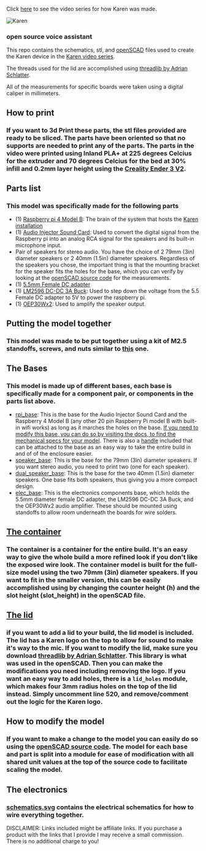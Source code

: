 Click [here](https://www.youtube.com/watch?v=VPdPOVL8c1Q&list=PL9gEr35J45czlRLHXhA3jShGG_jIrRprJ) to see the video series for how Karen was made.

![Karen](https://alfredo.lol/static/karen/img/karen_small.png)
### open source voice assistant

This repo contains the schematics, stl, and [openSCAD](https://www.openscad.org/) files used to create the Karen device in the [Karen video series](https://www.youtube.com/watch?v=VPdPOVL8c1Q&list=PL9gEr35J45czlRLHXhA3jShGG_jIrRprJ).

The threads used for the lid are accomplished using [threadlib by Adrian Schlatter](https://github.com/adrianschlatter/threadlib).

All of the measurements for specific boards were taken using a digital caliper in millimeters.

## How to print
### If you want to 3d Print these parts, the stl files provided are ready to be sliced. The parts have been oriented so that no supports are needed to print any of the parts. The parts in the video were printed using Inland PLA+ at 225 degrees Celcius for the extruder and 70 degrees Celcius for the bed at 30% infill and 0.2mm layer height using the [Creality Ender 3 V2](https://www.amazon.com/Creality-Motherboard-carborundum-Beginners-220x220x250mm/dp/B08LGCKD9S).

## Parts list
### This model was specifically made for the following parts
- (1) [Raspberry pi 4 Model B](https://www.amazon.com/gp/product/B0899VXM8F/): The brain of the system that hosts the [Karen installation](https://github.com/AlfredoSequeida/karen)
- (1) [Audio Injector Sound Card](https://www.amazon.com/Sound-Card-Raspberry-inbuilt-microphone/dp/B01HCC0210): Used to convert the digital signal from the Raspberry pi into an analog RCA signal for the speakers and its built-in microphone input.
- Pair of speakers for stereo audio. You have the choice of 2 79mm (3in) diameter speakers or 2 40mm (1.5in) diameter speakers. Regardless of the speakers you chose, the important thing is that the mounting bracket for the speaker fits the holes for the base, which you can verify by looking at the [openSCAD source code](https://github.com/AlfredoSequeida/karen-model/blob/master/base_model.scad) for the measurements. 
- (1) [5.5mm Female DC adapter](https://www.amazon.com/WHonor-Upgraded-Female-Connector-Adapter/dp/B082NZQ53C)
- (1) [LM2596 DC-DC 3A Buck](https://www.amazon.com/Zixtec-LM2596-Converter-Module-1-25V-30V/): Used to step down the voltage from the 5.5 Female DC adapter to 5V to power the raspberry pi.
- (1) [OEP30Wx2](https://www.amazon.com/Comimark-OEP30Wx2-Digital-Amplifier-Replace/dp/B07YSDZ47S?th=1): Used to amplify the speaker output.

## Putting the model together
### This model was made to be put together using a kit of M2.5 standoffs, screws, and nuts similar to [this](https://www.amazon.com/DYWISHKEY-Pieces-Female-Standoff-Assortment/dp/B07MW5P8JH/) one.

## The Bases
### This model is made up of different bases, each base is specifically made for a component pair, or components in the parts list above.

- [rpi_base](https://github.com/AlfredoSequeida/karen-model/blob/master/rpi_base.stl): This is the base for the Audio Injector Sound Card and the Raspberry 4 Model B (any other 20 pin Raspberry Pi model B with built-in wifi works) as long as it marches the holes on the base. [If you need to modify this base, you can do so by visiting the docs, to find the mechanical specs for your model](https://www.raspberrypi.org/documentation/hardware/raspberrypi/mechanical/README.md). There is also a [handle](https://github.com/AlfredoSequeida/karen-model/blob/master/handle.stl) included that can be attached to the base as an easy way to take the entire build in and of of the enclosure easier.
- [speaker_base](https://github.com/AlfredoSequeida/karen-model/blob/master/speaker_base.stl): This is the base for the 79mm (3in) diameter speakers. If you want stereo audio, you need to print two (one for each speaker).
- [dual_speaker_base](https://github.com/AlfredoSequeida/karen-model/blob/master/dual_speaker_base.stl): This is the base for the two 40mm (1.5in) diameter speakers. One base fits both speakers, thus giving you a more compact design.
- [elec_base](https://github.com/AlfredoSequeida/karen-model/blob/master/elec_base.stl): This is the electronics components base, which holds the 5.5mm diameter female DC adapter, the LM2596 DC-DC 3A Buck, and the OEP30Wx2 audio amplifier. These should be mounted using standoffs to allow room underneath the boards for wire solders.

## [The container](https://github.com/AlfredoSequeida/karen-model/blob/master/container.stl)
### The container is a container for the entire build. It's an easy way to give the whole build a more refined look if you don't like the exposed wire look. The container model is built for the full-size model using the two 79mm (3in) diameter speakers. If you want to fit in the smaller version, this can be easily accomplished using by changing the counter height (h) and the slot height (slot_height) in the openSCAD file.

## [The lid](https://github.com/AlfredoSequeida/karen-model/blob/master/lid.stl)
### if you want to add a lid to your build, the lid model is included. The lid has a Karen logo on the top to allow for sound to make it's way to the mic. If you want to modify the lid, make sure you download [threadlib by Adrian Schlatter](https://github.com/adrianschlatter/threadlib). This library is what was used in the openSCAD. Then you can make the modifications you need including removing the logo. If you want an easy way to add holes, there is a `lid_holes` module, which makes four 3mm radius holes on the top of the lid instead. Simply uncomment line 520, and remove/comment out the logic for the Karen logo.

## How to modify the model
### If you want to make a change to the model you can easily do so using the [openSCAD source code](https://github.com/AlfredoSequeida/karen-model/blob/master/base_model.scad). The model for each base and part is split into a module for ease of modification with all shared unit values at the top of the source code to facilitate scaling the model.

## The electronics
### [schematics.svg](https://github.com/AlfredoSequeida/karen-model/blob/master/schematics.svg) contains the electrical schematics for how to wire everything together.


DISCLAIMER: Links included might be affiliate links. If you purchase a product with the links that I provide I may receive a small commission. There is no additional charge to you!